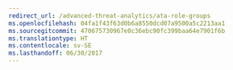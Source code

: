 ```yaml
---
redirect_url: /advanced-threat-analytics/ata-role-groups
ms.openlocfilehash: 04fa1f43f63d0b6a8550dcd07a9500a5c2213aa1
ms.sourcegitcommit: 470675730967e0c36ebc90fc399baa64e7901f6b
ms.translationtype: HT
ms.contentlocale: sv-SE
ms.lasthandoff: 06/30/2017
---
```

